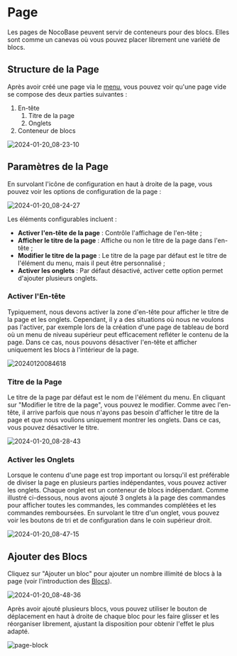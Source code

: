 # Page

Les pages de NocoBase peuvent servir de conteneurs pour des blocs. Elles sont comme un canevas où vous pouvez placer librement une variété de blocs.

## Structure de la Page

Après avoir créé une page via le [menu](/handbook/ui/menus), vous pouvez voir qu'une page vide se compose des deux parties suivantes :

1. En-tête
   1. Titre de la page
   2. Onglets
2. Conteneur de blocs

![2024-01-20_08-23-10](https://static-docs.nocobase.com/2024-01-20_08-23-10.jpg)

## Paramètres de la Page

En survolant l'icône de configuration en haut à droite de la page, vous pouvez voir les options de configuration de la page :

![2024-01-20_08-24-27](https://static-docs.nocobase.com/2024-01-20_08-24-27.jpg)

Les éléments configurables incluent :

- **Activer l'en-tête de la page** : Contrôle l'affichage de l'en-tête ;
- **Afficher le titre de la page** : Affiche ou non le titre de la page dans l'en-tête ;
- **Modifier le titre de la page** : Le titre de la page par défaut est le titre de l'élément du menu, mais il peut être personnalisé ;
- **Activer les onglets** : Par défaut désactivé, activer cette option permet d'ajouter plusieurs onglets.

### Activer l'En-tête

Typiquement, nous devons activer la zone d'en-tête pour afficher le titre de la page et les onglets. Cependant, il y a des situations où nous ne voulons pas l'activer, par exemple lors de la création d'une page de tableau de bord où un menu de niveau supérieur peut efficacement refléter le contenu de la page. Dans ce cas, nous pouvons désactiver l'en-tête et afficher uniquement les blocs à l'intérieur de la page.

![20240120084618](https://static-docs.nocobase.com/20240120084618.png)

### Titre de la Page

Le titre de la page par défaut est le nom de l'élément du menu. En cliquant sur "Modifier le titre de la page", vous pouvez le modifier. Comme avec l'en-tête, il arrive parfois que nous n'ayons pas besoin d'afficher le titre de la page et que nous voulions uniquement montrer les onglets. Dans ce cas, vous pouvez désactiver le titre.

![2024-01-20_08-28-43](https://static-docs.nocobase.com/2024-01-20_08-28-43.jpg)

### Activer les Onglets

Lorsque le contenu d'une page est trop important ou lorsqu'il est préférable de diviser la page en plusieurs parties indépendantes, vous pouvez activer les onglets. Chaque onglet est un conteneur de blocs indépendant. Comme illustré ci-dessous, nous avons ajouté 3 onglets à la page des commandes pour afficher toutes les commandes, les commandes complétées et les commandes remboursées. En survolant le titre d'un onglet, vous pouvez voir les boutons de tri et de configuration dans le coin supérieur droit.

![2024-01-20_08-47-15](https://static-docs.nocobase.com/2024-01-20_08-47-15.jpg)

## Ajouter des Blocs

Cliquez sur "Ajouter un bloc" pour ajouter un nombre illimité de blocs à la page (voir l'introduction des [Blocs](./blocks/index.md)).

![2024-01-20_08-48-36](https://static-docs.nocobase.com/2024-01-20_08-48-36.jpg)

Après avoir ajouté plusieurs blocs, vous pouvez utiliser le bouton de déplacement en haut à droite de chaque bloc pour les faire glisser et les réorganiser librement, ajustant la disposition pour obtenir l'effet le plus adapté.

![page-block](https://static-docs.nocobase.com/page-block.gif)
